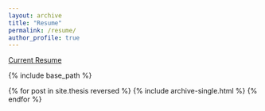 ```yaml
---
layout: archive
title: "Resume"
permalink: /resume/
author_profile: true
---
```


<a href="https://dweissner.github.io/files/Resume_WeissnerDeborah.pdf" target="_blank">Current Resume</a>




{% include base_path %}

{% for post in site.thesis reversed %}
  {% include archive-single.html %}
{% endfor %}
